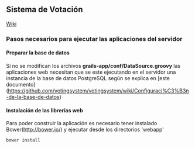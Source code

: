## Sistema de Votación

[Wiki](https://github.com/votingsystem/votingsystem/wiki)


### Pasos necesarios para ejecutar las aplicaciones del servidor

#### Preparar la base de datos

Si no se modifican los archivos <b>grails-app/conf/DataSource.groovy</b> las aplicaciones web necesitan que se este
ejecutando en el servidor una instancia de la base de datos PostgreSQL según se explica en [este documento]
(https://github.com/votingsystem/votingsystem/wiki/Configuraci%C3%B3n-de-la-base-de-datos)

#### Instalación de las librerías web
Para poder construir la aplicación es necesario tener instalado Bower(http://bower.io/) y ejecutar desde los directorios 'webapp'

	bower install

